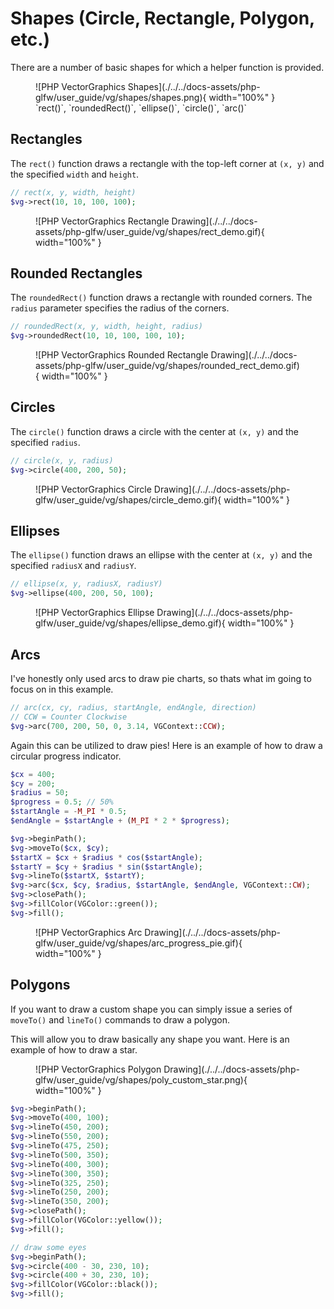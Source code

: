 # Shapes (Circle, Rectangle, Polygon, etc.)

There are a number of basic shapes for which a helper function is provided.

<figure markdown>
![PHP VectorGraphics Shapes](./../../docs-assets/php-glfw/user_guide/vg/shapes/shapes.png){ width="100%" }
<figcaption markdown>
 `rect()`, `roundedRect()`, `ellipse()`, `circle()`, `arc()`
</figcaption>
</figure>


## Rectangles

The `rect()` function draws a rectangle with the top-left corner at `(x, y)` and the specified `width` and `height`.

```php
// rect(x, y, width, height)
$vg->rect(10, 10, 100, 100);
```

<figure markdown>
![PHP VectorGraphics Rectangle Drawing](./../../docs-assets/php-glfw/user_guide/vg/shapes/rect_demo.gif){ width="100%" }
</figure>

## Rounded Rectangles

The `roundedRect()` function draws a rectangle with rounded corners. The `radius` parameter specifies the radius of the corners.

```php
// roundedRect(x, y, width, height, radius)
$vg->roundedRect(10, 10, 100, 100, 10);
```

<figure markdown>
![PHP VectorGraphics Rounded Rectangle Drawing](./../../docs-assets/php-glfw/user_guide/vg/shapes/rounded_rect_demo.gif){ width="100%" }
</figure>

## Circles

The `circle()` function draws a circle with the center at `(x, y)` and the specified `radius`.

```php
// circle(x, y, radius)
$vg->circle(400, 200, 50);
```

<figure markdown>
![PHP VectorGraphics Circle Drawing](./../../docs-assets/php-glfw/user_guide/vg/shapes/circle_demo.gif){ width="100%" }
</figure>

## Ellipses

The `ellipse()` function draws an ellipse with the center at `(x, y)` and the specified `radiusX` and `radiusY`.

```php
// ellipse(x, y, radiusX, radiusY)
$vg->ellipse(400, 200, 50, 100);
```

<figure markdown>
![PHP VectorGraphics Ellipse Drawing](./../../docs-assets/php-glfw/user_guide/vg/shapes/ellipse_demo.gif){ width="100%" }
</figure>

## Arcs

I've honestly only used arcs to draw pie charts, so thats what im going to focus on in this example. 

```php
// arc(cx, cy, radius, startAngle, endAngle, direction)
// CCW = Counter Clockwise
$vg->arc(700, 200, 50, 0, 3.14, VGContext::CCW);
```

Again this can be utilized to draw pies! Here is an example of how to draw a circular progress indicator.

```php
$cx = 400;
$cy = 200;
$radius = 50;
$progress = 0.5; // 50%
$startAngle = -M_PI * 0.5; 
$endAngle = $startAngle + (M_PI * 2 * $progress);

$vg->beginPath();
$vg->moveTo($cx, $cy);
$startX = $cx + $radius * cos($startAngle);
$startY = $cy + $radius * sin($startAngle);
$vg->lineTo($startX, $startY);
$vg->arc($cx, $cy, $radius, $startAngle, $endAngle, VGContext::CW);
$vg->closePath();
$vg->fillColor(VGColor::green());
$vg->fill();
```

<figure markdown>
![PHP VectorGraphics Arc Drawing](./../../docs-assets/php-glfw/user_guide/vg/shapes/arc_progress_pie.gif){ width="100%" }
</figure>

## Polygons

If you want to draw a custom shape you can simply issue a series of `moveTo()` and `lineTo()` commands to draw a polygon.

This will allow you to draw basically any shape you want. Here is an example of how to draw a star.

<figure markdown>
![PHP VectorGraphics Polygon Drawing](./../../docs-assets/php-glfw/user_guide/vg/shapes/poly_custom_star.png){ width="100%" }
</figure>

```php
$vg->beginPath();
$vg->moveTo(400, 100);
$vg->lineTo(450, 200);
$vg->lineTo(550, 200);
$vg->lineTo(475, 250);
$vg->lineTo(500, 350);
$vg->lineTo(400, 300);
$vg->lineTo(300, 350);
$vg->lineTo(325, 250);
$vg->lineTo(250, 200);
$vg->lineTo(350, 200);
$vg->closePath();
$vg->fillColor(VGColor::yellow());
$vg->fill();

// draw some eyes
$vg->beginPath();
$vg->circle(400 - 30, 230, 10);
$vg->circle(400 + 30, 230, 10);
$vg->fillColor(VGColor::black());
$vg->fill();
```